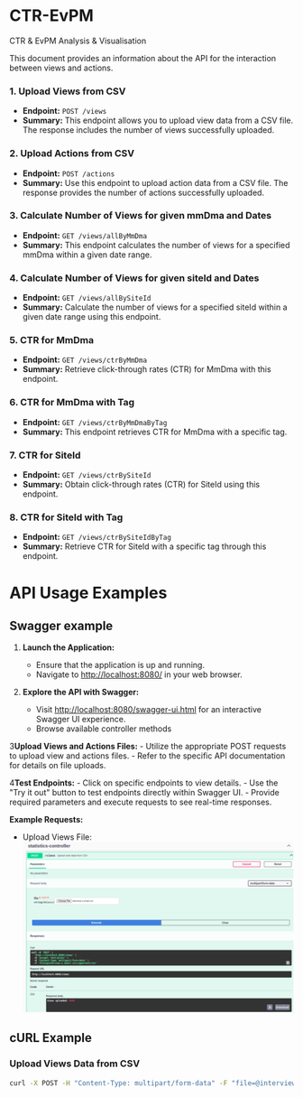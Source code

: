 # CTR-EvPM
CTR &amp; EvPM Analysis &amp; Visualisation

This document provides an information about the API for the interaction between views and actions.

### 1. Upload Views from CSV

- **Endpoint:** `POST /views`
- **Summary:** This endpoint allows you to upload view data from a CSV file. The response includes the number of views successfully uploaded.

### 2. Upload Actions from CSV

- **Endpoint:** `POST /actions`
- **Summary:** Use this endpoint to upload action data from a CSV file. The response provides the number of actions successfully uploaded.

### 3. Calculate Number of Views for given mmDma and Dates

- **Endpoint:** `GET /views/allByMmDma`
- **Summary:** This endpoint calculates the number of views for a specified mmDma within a given date range.

### 4. Calculate Number of Views for given siteId and Dates

- **Endpoint:** `GET /views/allBySiteId`
- **Summary:** Calculate the number of views for a specified siteId within a given date range using this endpoint.

### 5. CTR for MmDma

- **Endpoint:** `GET /views/ctrByMmDma`
- **Summary:** Retrieve click-through rates (CTR) for MmDma with this endpoint.

### 6. CTR for MmDma with Tag

- **Endpoint:** `GET /views/ctrByMmDmaByTag`
- **Summary:** This endpoint retrieves CTR for MmDma with a specific tag.

### 7. CTR for SiteId

- **Endpoint:** `GET /views/ctrBySiteId`
- **Summary:** Obtain click-through rates (CTR) for SiteId using this endpoint.

### 8. CTR for SiteId with Tag

- **Endpoint:** `GET /views/ctrBySiteIdByTag`
- **Summary:** Retrieve CTR for SiteId with a specific tag through this endpoint.

# API Usage Examples

## Swagger example

1. **Launch the Application:**
    - Ensure that the application is up and running.
    - Navigate to [http://localhost:8080/](http://localhost:8080/) in your web browser.

2. **Explore the API with Swagger:**
    - Visit [http://localhost:8080/swagger-ui.html](http://localhost:8080/swagger-ui.html) for an interactive Swagger UI experience.
    - Browse available controller methods

3**Upload Views and Actions Files:**
    - Utilize the appropriate POST requests to upload view and actions files.
    - Refer to the specific API documentation for details on file uploads.

4**Test Endpoints:**
    - Click on specific endpoints to view details.
    - Use the "Try it out" button to test endpoints directly within Swagger UI.
    - Provide required parameters and execute requests to see real-time responses.



**Example Requests:**
- Upload Views File:
![img.png](img.png)

## cURL Example
### Upload Views Data from CSV
```bash
curl -X POST -H "Content-Type: multipart/form-data" -F "file=@interview.x.small.csv" http://localhost:8080/views